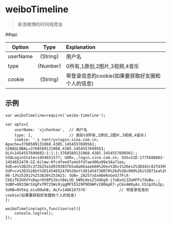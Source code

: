 # weiboTimeline
> 新浪微博的时间线爬虫

##api

| Option        | Type          | Explanation  |
| ------------- |:-------------:| :------------|
| userName      | {String}      | 用户名        |
| type          | {Number}      | 0所有,1原创,2图片,3视频,4音乐 |
| cookie        | {String}      | 带登录信息的cookie(如果要获取好友圈和个人的信息) |

## 示例

```
var weiboTimeline=require('weibo-timeline');

var opts={
    userName: 'xjchenhao',  // 用户名
    type: 1,                // 类别(0所有,1原创,2图片,3视频,4音乐)
    cookie: '_s_tentry=login.sina.com.cn; Apache=3768589131068.4385.1454557699561; SINAGLOBAL=3768589131068.4385.1454557699561; ULV=1454557699602:1:1:1:3768589131068.4385.1454557699561:; SSOLoginState=1454651577; UOR=,,login.sina.com.cn; SUS=SID-1775688862-1454652470-GZ-6ilmw-0fc4fee47a4e5fd7ae406a99e34a71ea; SUE=es%3D25c372b25a1d9393037b5a8a66aaeb60%26ev%3Dv1%26es2%3Dd42c82fd3992058a6ab1235c0087f09d%26rs0%3DPxjoh6tP%252Fm3KzOYqzNJ82FW0U0PxI7NGKD%252BWZJP%252BNqzvhf2XIkdHbK1LjY6DaMPuDFjxKJyg8t%252Bgociot2MVW63S2YhqnY3wOEqOm2arvQrqs%252BcMRvJH9u0Y%252BPpNR%252BTZ2AXwSKBcd0xwLHlIhrvjy1zcvi2iReKlMDD8yDK%252BAaU%253D%26rv%3D0; SUP=cv%3D1%26bt%3D1454652470%26et%3D1454738870%26d%3Dc909%26i%3D71ea%26us%3D1%26vf%3D0%26vt%3D0%26ac%3D33%26st%3D0%26uid%3D1775688862%26name%3Dwy.chenhao%2540qq.com%26nick%3D%25E9%2580%258D%25E9%2581%25A5%25E8%2587%25B3%25E5%25B0%259A%26fmp%3D%26lcp%3D2013-06-13%252012%253A26%253A23; SUB=_2A257sExmDeRxGedJ7FcX-CbEzT6IHXVYxDqurDV8PUJbstBeLVD_kW9LHesZld4kg9-j7oBxdj3ZwHFFs7XwBw..; SUBP=0033WrSXqPxfM725Ws9jqgMF55529P9D9WFvI00mpK7-yCmx4W9yAs.h5JpX5o2p; SUHB=0V5kq_eivDOwhB; ALF=1486187576'              // 带登录信息的cookie(如果要获取好友圈和个人的信息)
};

weiboTimeline(opts,function(val){
    console.log(val);
});
```